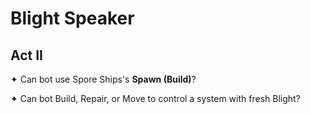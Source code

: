 # Blight Speaker

## Act II

✦ Can bot use Spore Ships's **Spawn (Build)**?

✦ Can bot Build, Repair, or Move to control a system with fresh Blight?
